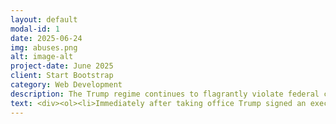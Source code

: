 ```yaml
---
layout: default
modal-id: 1
date: 2025-06-24
img: abuses.png
alt: image-alt
project-date: June 2025
client: Start Bootstrap
category: Web Development
description: The Trump regime continues to flagrantly violate federal court orders against a wide range of their policy decisions. Trump has signed executive orders that blatantly violate constitutional rights such as due process and birthright citizenship. Below you will find a list of clear violations of the constitutional separation of powers, which are being implemented to erode the checks and balances built into the US government. 
text: <div><ol><li>Immediately after taking office Trump signed an executive order seeking to end the consitutionally-guaranteed birthright to citizenship for many children, effectively seeking to unilaterally change the consitution and govern by decree. <a href="https://www.npr.org/2025/01/23/nx-s1-5270572/birthright-citizenship-trump-executive-order">NPR Article</a></li><li>Donald Trump and Elon Musk's DOGE attempted to take over the IRS and has demanded access to sensitive taxpayer data. <a href="https://www.cnn.com/2025/03/15/politics/doge-irs-takeover-irs-tax-season">CNN Article, </a><a href="https://apnews.com/article/doge-treasury-irs-taxpayer-data-musk-7d6b80e429106250afa6d02e55a981b1">AP Article</a></li><li>DOGE illegally dismantled the United States African Development Foundation. <a href="https://www.yahoo.com/news/elon-musk-doge-sued-using-202017254.html">The New Republic Article</a></li><li>DOGE also dismantled the United States Institute of Peace, an independent non-profit established by Congress, which exists outside the government. <a href="https://www.npr.org/2025/03/18/nx-s1-5331354/doge-staff-enter-the-u-s-institute-of-peace-d-c-police-help">NPR Article</a><a href="https://thehill.com/regulation/court-battles/5375042-appeals-court-trump-doge-institute-of-peace/">The Hill Article</a></li><li>Donald Trump assumed control of the California national guard in violation of the law and also deployed active duty marines to Los Angeles in response to protests. <a href="https://www.nbcnews.com/politics/politics-news/california-ag-sue-trump-unlawful-national-guard-order-rcna211886">NBC Article</a><a href="https://www.politico.com/news/2025/06/09/trump-deploys-marines-to-los-angeles-00395016">Politico Article</a></li><li>The regime has repeatedly ignored orders from federal courts in clear violation of the consitutional separation of powers. <a href="https://thehill.com/homenews/administration/5256539-trump-administration-challenging-judiciary/">The Hill Article, </a><a href="https://www.motherjones.com/politics/2025/06/donald-trump-third-country-deportations/">Mother Jones Article</a></li><li>The regime has taken command of the Washington DC metro police department, seeking "long term" control, and has threatened to do the same to other blue-state cities. <a href="https://abcnews.go.com/Politics/national-guard-troops-assist-dozens-arrests-dc-white/story">ABC Article, </a><a href="https://www.nbcnews.com/politics/politics-news/dc-police-increase-cooperation-ice-part-trumps-crackdown-rcna224990">NBC Article</a></li><li>JD Vance abused the power of his office to have the water level of the Ohio river altered for his family vacation. <a href="https://www.theguardian.com/us-news/2025/aug/06/jd-vance-ohio-lake-water-levels">Guardian Article</a></li><li>In an obvious effort to cover up unfavorable jobs numbers that make his administration look bad, Trump fired the Bureau of Labor Statistics Commissioner and has attempted to replace her with a wildly unqualified economist from the Heritage Foundation. <a href="https://www.cbsnews.com/news/trump-fires-commissioner-of-labor-statistics-july-jobs-report-erika-mcentarfer/">CBS Article, </a> <a href="https://www.nbcnews.com/politics/trump-administration/trump-plans-nominate-ej-antoni-bureau-labor-statistics-commissioner-rcna224438">NBC Article</a></li><li>Trump has ordered an invasion of Chicago by immigration agents against the will of local authorities, with the goal of carrying out raids on immigrants. <a href="https://www.cbsnews.com/news/immigration-chicago-gregory-bovino-border-official-trump/">CBS Article, </a><a href="https://www.axios.com/2025/09/09/trump-ice-chicago-immigration-johnson-pritzker">Axios Article</a></li><li>Speaker Mike Johnson has refused to swear in the newly-elected Arizona Represenative Adelita Griajalva, which appears to be a ploy to prevent a vote on the release of the Epstein Files. <a href="https://www.pbs.org/newshour/politics/speaker-johnson-has-yet-to-swear-in-newly-elected-arizona-lawmaker-adelita-grijalva">PBS Article</a></li><li>Trump has attempted to coerce universities into altering their curricula, to include explicitly conservative ideas, in exchange for deals that would secure federal funding. <a href="https://www.theguardian.com/us-news/2025/oct/02/trump-university-funding-compact">The Guardian Article</a></li><li>The regime has altered government websites to include notifications that blame the Fall 2025 Government Shutdown (caused by republican refusal to approve extensions on ACA health care credits) on the "Radical Left", in clear violation of the The Hatch Act. <a href="https://www.cbsnews.com/news/government-website-hud-blames-shutdown-on-radical-left-ethics-group-calls-it-blatant-violation-hatch-act/">CBS News Article</a></li></ol></div>
---
```













